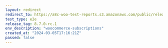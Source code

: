 ```yaml
---
layout: redirect
redirect_to: https://a8c-woo-test-reports.s3.amazonaws.com/public/release/8.7.0-rc.1/woocommerce-subscriptions/e2e/index.html
test_type: e2e
release_tag: 8.7.0-rc.1
env_description: "woocommerce-subscriptions"
created_at: "2024-03-05T17:16:21Z"
passed: false
---
```


